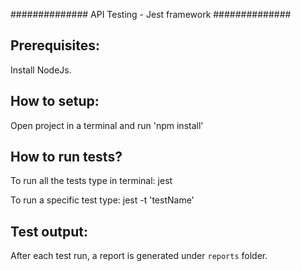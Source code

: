 ############## API Testing - Jest framework ##############

## Prerequisites:
Install NodeJs.

## How to setup:
Open project in a terminal and run 'npm install'

## How to run tests?

To run all the tests type in terminal: jest

To run a specific test type: jest -t 'testName'

## Test output:

After each test run, a report is generated under `reports` folder.
